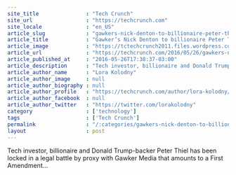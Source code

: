 ```yaml
---
site_title               : "Tech Crunch"
site_url                 : "https://techcrunch.com"
site_locale              : "en_US"
article_slug             : "gawkers-nick-denton-to-billionaire-peter-thiel-lets-take-it-outside-of-court"
article_title            : "Gawker’s Nick Denton to billionaire Peter Thiel: Let’s take it outside (of court)"
article_image            : "https://tctechcrunch2011.files.wordpress.com/2016/05/7588054864_8c188b4e84_o.jpg?w=764&h=400&crop=1"
article_url              : "https://techcrunch.com/2016/05/26/gawkers-nick-denton-to-billionaire-peter-thiel-lets-take-it-outside-of-court/"
article_published_at     : "2016-05-26T17:38:37-03:00"
article_description      : "Tech investor, billionaire and Donald Trump-backer Peter Thiel has been locked in a legal battle by proxy with Gawker Media that amounts to a First Amendment..."
article_author_name      : "Lora Kolodny"
article_author_image     : null
article_author_biography : null
article_author_profile   : "https://techcrunch.com/author/lora-kolodny/"
article_author_facebook  : null
article_author_twitter   : "https://twitter.com/lorakolodny"
category                 : ['technology']
tags                     : ['Tech Crunch']
permalink                : "/:categories/gawkers-nick-denton-to-billionaire-peter-thiel-lets-take-it-outside-of-court/"
layout                   : post
---
```


Tech investor, billionaire and Donald Trump-backer Peter Thiel has been locked in a legal battle by proxy with Gawker Media that amounts to a First Amendment...
